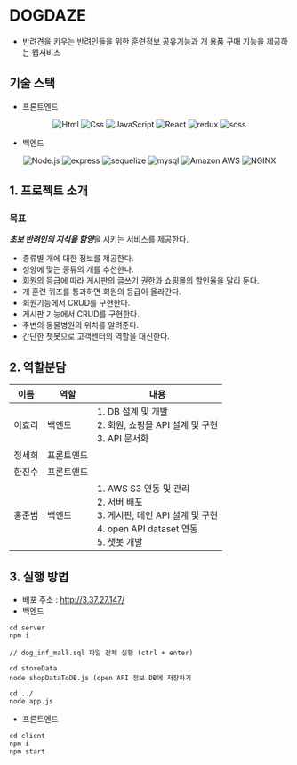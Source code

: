 # DOGDAZE
- 반려견을 키우는 반려인들을 위한 훈련정보 공유기능과 개 용품 구매 기능을 제공하는 웹서비스



## 기술 스택
- 프론트엔드
<div align="center">
  <img alt="Html" src ="https://img.shields.io/badge/HTML5-E34F26.svg?&style=for-the-badge&logo=HTML5&logoColor=white"/> 
  <img alt="Css" src ="https://img.shields.io/badge/CSS3-1572B6.svg?&style=for-the-badge&logo=CSS3&logoColor=white"/> 
  <img alt="JavaScript" src ="https://img.shields.io/badge/JavaScriipt-F7DF1E.svg?&style=for-the-badge&logo=JavaScript&logoColor=black"/> 
 <img alt="React" src ="https://img.shields.io/badge/react-61DAFB.svg?&style=for-the-badge&logo=React&logoColor=white"/> 
  <img alt="redux" src ="https://img.shields.io/badge/redux-764ABC.svg?&style=for-the-badge&logo=redux&logoColor=white"/> 
  <img alt="scss" src="https://img.shields.io/badge/sass-ff69b4.svg?style=for-the-badge&logo=sass&logoColor=white"/>  
</div>

- 백엔드
<div align="center">
   <img alt="Node.js" src ="https://img.shields.io/badge/Node.js-brightgreen.svg?&style=for-the-badge&logo=Node.js&logoColor=white"/>      
  <img alt="express" src ="https://img.shields.io/badge/express-lightgrey.svg?&style=for-the-badge&logo=express&logoColor=white"/>      
  <img alt="sequelize" src ="https://img.shields.io/badge/sequelize-blue.svg?&style=for-the-badge&logo=sequelize&logoColor=white"/>    
  <img alt="mysql" src ="https://img.shields.io/badge/MySQL-orange.svg?&style=for-the-badge&logo=MySQL&logoColor=white"/> 
<img alt="Amazon AWS" src ="https://img.shields.io/badge/Amazon AWS-232F3E.svg?&style=for-the-badge&logo=Amazon AWS&logoColor=white"/>
<img alt="NGINX" src ="https://img.shields.io/badge/NGINX-009639.svg?&style=for-the-badge&logo=NGINX&logoColor=white"/>

</div>


## 1. 프로젝트 소개
### 목표
***초보 반려인의 지식을 함양***을 시키는 서비스를 제공한다. 
- 종류별 개에 대한 정보를 제공한다. 
- 성향에 맞는 종류의 개를 추천한다. 
- 회원의 등급에 따라 게시판의 글쓰기 권한과 쇼핑몰의 할인율을 달리 둔다. 
- 개 훈련 퀴즈를 통과하면 회원의 등급이 올라간다. 
- 회원기능에서 CRUD를 구현한다. 
- 게시판 기능에서 CRUD를 구현한다. 
- 주변의 동물병원의 위치를 알려준다. 
- 간단한 챗봇으로 고객센터의 역할을 대신한다. 



## 2. 역할분담
| 이름   | 역할               | 내용                                                |
| ----- | ------------------ | ---------------------------------------------------- |
| 이효리 | 백엔드             |  1. DB 설계 및 개발 <br> 2. 회원, 쇼핑몰 API 설계 및 구현<br> 3. API 문서화        |
| 정세희 | 프론트엔드          |                                                      |
| 한진수 | 프론트엔드         |  |
| 홍준범 | 백엔드             | 1. AWS S3 연동 및 관리<br> 2. 서버 배포 <br>3. 게시판, 메인 API 설계 및 구현<br> 4. open API dataset 연동 <br>5. 챗봇 개발 |


## 3. 실행 방법
- 배포 주소 : <http://3.37.27.147/>
- 백엔드
```
cd server
npm i

// dog_inf_mall.sql 파일 전체 실행 (ctrl + enter)

cd storeData
node shopDataToDB.js (open API 정보 DB에 저장하기

cd ../
node app.js
```
- 프론트엔드
```
cd client
npm i
npm start
```
